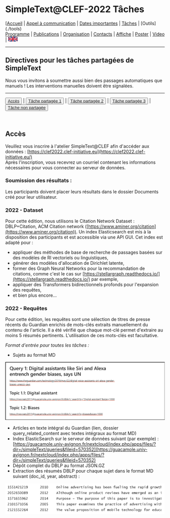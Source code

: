 
# SimpleText@CLEF-2022 Tâches

[[Accueil](./) | [Appel à communication](./CFP) | [Dates importantes](./dates) | [Tâches](./tasks) | [Outils] (./tools)  
[Programme](./program) | [Publications](./publications) | [Organisation](./organisation) | [Contacts](./contacts) | [Affiche](./affiche) | [Poster](./poster) | [Video](./video) | [<img src="./en.png" width="30">](../en/CFP)


---

## Directives pour les tâches partagées de SimpleText

Nous vous invitons à soumettre aussi bien des passages automatiques que manuels ! Les interventions manuelles doivent être signalées.

---

<button>[Accès](./tasks)</button> | <button>[Tâche partagée 1](./task1)</button> | <button>[Tâche partagée 2](./task2)</button> | <button>[Tâche partagée 3](./task3)</button> | <button> [Tâche non partagée](./task4) </button>

<br>

## Accès
Veuillez vous inscrire à l'atelier SimpleText@CLEF afin d'accéder aux données : [https://clef2022.clef-initiative.eu](https://clef2022.clef-initiative.eu/)  
Après l'inscription, vous recevrez un courriel contenant les informations nécessaires pour vous connecter au serveur de données.

### Soumission des résultats :
Les participants doivent placer leurs résultats dans le dossier Documents créé pour leur utilisateur.

### 2022 - Dataset
Pour cette édition, nous utilisons le Citation Network Dataset : DBLP+Citation, ACM Citation network ([https://www.aminer.org/citation](https://www.aminer.org/citation)). Un index Elasticsearch est mis à la disposition des participants et est accessible via une API GUI. Cet index est adapté pour :
*	appliquer des méthodes de base de recherche de passages basées sur des modèles de RI vectoriels ou linguistiques,
*	générer des modèles d'allocation de Dirichlet latente,
*	former des Graph Neural Networks pour la recommandation de citations, comme c'est le cas sur [https://stellargraph.readthedocs.io/](https://stellargraph.readthedocs.io/) par exemple, 
*	appliquer des Transformers bidirectionnels profonds pour l'expansion des requêtes,
*	et bien plus encore...

### 2022 - Requêtes
Pour cette édition, les requêtes sont une sélection de titres de presse récents du Guardian enrichis de mots-clés extraits manuellement du contenu de l'article. Il a été vérifié que chaque mot-clé permet d'extraire au moins 5 résumés pertinents. L'utilisation de ces mots-clés est facultative.

*Format d'entrée pour toutes les tâches :*
* Sujets au format MD

<img src="./Query1.png">

* Articles en texte intégral du Guardian (lien, dossier query_related_content avec textes intégraux au format MD)
* Index ElasticSearch sur le serveur de données suivant (par exemple) : [https://guacamole.univ-avignon.fr/nextcloud/index.php/apps/files/?dir=/simpleText/queries&fileid=570352](https://guacamole.univ-avignon.fr/nextcloud/index.php/apps/files/?dir=/simpleText/queries&fileid=570352)
* Dépôt complet du DBLP au format JSON.GZ
* Extraction des résumés DBLP pour chaque sujet dans le format MD suivant (doc_id, year, abstract) :

<img src="./MDformat.png">
